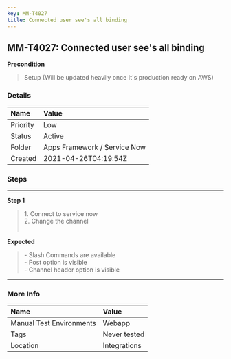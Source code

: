```yaml
---
key: MM-T4027
title: Connected user see's all binding
---
```


## MM-T4027: Connected user see's all binding

**Precondition**

> <article>Setup (Will be updated heavily once It's production ready on AWS)</article>

### Details

| Name     | Value                        |
| :------- | :--------------------------- |
| Priority | Low                          |
| Status   | Active                       |
| Folder   | Apps Framework / Service Now |
| Created  | 2021-04-26T04:19:54Z         |

### Steps

<hr/>

**Step 1**

> <article>1. Connect to service now<br>2. Change the channel<br><br></article>

**Expected**

> <article>- Slash Commands are available <br>- Post option is visible <br>- Channel header option is visible</article>

<hr/>

### More Info

| Name                     | Value        |
| :----------------------- | :----------- |
| Manual Test Environments | Webapp       |
| Tags                     | Never tested |
| Location                 | Integrations |
